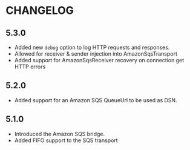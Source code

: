 CHANGELOG
=========

5.3.0
-----

 * Added new `debug` option to log HTTP requests and responses.
 * Allowed for receiver & sender injection into AmazonSqsTransport
 * Added support for AmazonSqsReceiver recovery on connection get HTTP errors

5.2.0
-----

 * Added support for an Amazon SQS QueueUrl to be used as DSN.

5.1.0
-----

 * Introduced the Amazon SQS bridge.
 * Added FIFO support to the SQS transport
